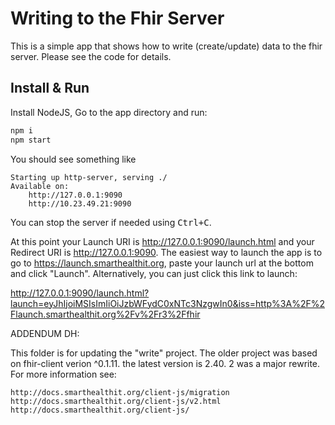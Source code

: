 # Writing to the Fhir Server

This is a simple app that shows how to write (create/update) data to the fhir server.
Please see the code for details.

## Install & Run

Install NodeJS, Go to the app directory and run:

```sh
npm i
npm start
```

You should see something like

    Starting up http-server, serving ./
    Available on:
        http://127.0.0.1:9090
        http://10.23.49.21:9090

You can stop the server if needed using <kbd>Ctrl+C</kbd>.

At this point your Launch URI is http://127.0.0.1:9090/launch.html and your
Redirect URI is http://127.0.0.1:9090. The easiest way to launch the app is to
go to https://launch.smarthealthit.org, paste your launch url at the bottom and
click "Launch". Alternatively, you can just click this link to launch:

http://127.0.0.1:9090/launch.html?launch=eyJhIjoiMSIsImIiOiJzbWFydC0xNTc3NzgwIn0&iss=http%3A%2F%2Flaunch.smarthealthit.org%2Fv%2Fr3%2Ffhir

ADDENDUM DH:

This folder is for updating the "write" project. The older project was based on fhir-client verion ^0.1.11. the latest version is 2.40. 2 was a major rewrite. For more information see:

    http://docs.smarthealthit.org/client-js/migration
    http://docs.smarthealthit.org/client-js/v2.html
    http://docs.smarthealthit.org/client-js/
